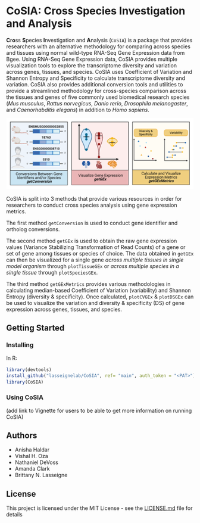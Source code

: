 # CoSIA: **C**r**o**ss **S**pecies **I**nvestigation and **A**nalysis

**C**r**o**ss **S**pecies **I**nvestigation and **A**nalysis (`CoSIA`) is a package that provides researchers with an alternative methodology for comparing across species and tissues using normal wild-type RNA-Seq Gene Expression data from Bgee. Using RNA-Seq Gene Expression data, CoSIA provides multiple visualization tools to explore the transcriptome diversity and variation across genes, tissues, and species. CoSIA uses Coefficient of Variation and Shannon Entropy and Specificity to calculate transcriptome diversity and variation. CoSIA also provides additional conversion tools and utilities to provide a streamlined methodology for cross-species comparison across the tissues and genes of five commonly used biomedical research species (*Mus musculus*, *Rattus norvegicus*, *Danio rerio*, *Drosophila melanogaster*, and *Caenorhabditis elegans*) in addition to *Homo sapiens*.

<img src="inst/images/CoSIA_Workflow.png" alt="Figure 1. CoSIA_Workflow" width="703"/>

CoSIA is split into 3 methods that provide various resources in order for researchers to conduct cross species analysis using gene expression metrics.

The first method `getConversion` is used to conduct gene identifier and ortholog conversions.

The second method `getGEx` is used to obtain the raw gene expression values (Variance Stabilizing Transformation of Read Counts) of a gene or set of gene among tissues or species of choice. The data obtained in `getGEx` can then be visualized for a single gene *across multiple tissues in single model organism* through `plotTissueGEx` or *across multiple species in a single tissue* through `plotSpeciesGEx`.

The third method `getGExMetrics` provides various methodologies in calculating median-based Coefficient of Variation (variability) and Shannon Entropy (diversity & specificity). Once calculated, `plotCVGEx` & `plotDSGEx` can be used to visualize the variation and diversity & specificity (DS) of gene expression across genes, tissues, and species.

## Getting Started

### Installing

In R:

``` r
library(devtools)
install_github("lasseignelab/CoSIA", ref= "main", auth_token = "<PAT>")
library(CoSIA)
```

### Using CoSIA

(add link to Vignette for users to be able to get more information on running CoSIA)

## Authors

-   Anisha Haldar
-   Vishal H. Oza
-   Nathaniel DeVoss
-   Amanda Clark
-   Brittany N. Lasseigne

## License

This project is licensed under the MIT License - see the [LICENSE.md](LICENSE.md) file for details
